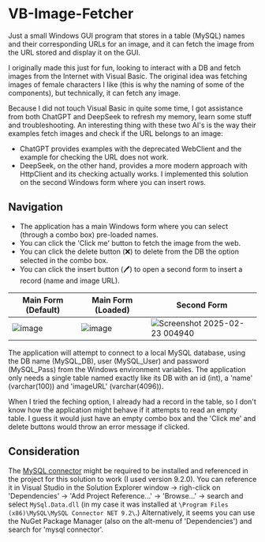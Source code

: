 # VB-Image-Fetcher

Just a small Windows GUI program that stores in a table (MySQL) names and their corresponding URLs for an image, and it can fetch the image from the URL stored and display it on the GUI.

I originally made this just for fun, looking to interact with a DB and fetch images from the Internet with Visual Basic. The original idea was fetching images of female characters I like (this is why the naming of some of the components), but technically, it can fetch any image.

Because I did not touch Visual Basic in quite some time, I got assistance from both ChatGPT and DeepSeek to refresh my memory, learn some stuff and troubleshooting. An interesting thing with these two AI's is the way their examples fetch images and check if the URL belongs to an image:
- ChatGPT provides examples with the deprecated WebClient and the example for checking the URL does not work.
- DeepSeek, on the other hand, provides a more modern approach with HttpClient and its checking actually works. I implemented this solution on the second Windows form where you can insert rows.

## Navigation

- The application has a main Windows form where you can select (through a combo box) pre-loaded names.
- You can click the 'Click me' button to fetch the image from the web.
- You can click the delete button (❌) to delete from the DB the option selected in the combo box.
- You can click the insert button (🖊️) to open a second form to insert a record (name and image URL).

| Main Form (Default) | Main Form (Loaded) | Second Form |
|---------|---------|---------|
|![image](https://github.com/user-attachments/assets/92cedcb2-5933-40b1-af84-b6d0c4ddfeca)|![image](https://github.com/user-attachments/assets/518c6c2e-cdcc-47cb-a0a5-3c400a7ec6d4)|![Screenshot 2025-02-23 004940](https://github.com/user-attachments/assets/7d0c7eb2-98e2-4b5e-80a6-dc31c3b129c7)


The application will attempt to connect to a local MySQL database, using the DB name (MySQL_DB), user (MySQL_User) and password (MySQL_Pass) from the Windows environment variables. The application only needs a single table named exactly like its DB with an id (int), a 'name' (varchar(100)) and 'imageURL' (varchar(4096)).

When I tried the feching option, I already had a record in the table, so I don't know how the application might behave if it attempts to read an empty table. I guess it would just have an empty combo box and the 'Click me' and delete buttons would throw an error message if clicked.

## Consideration

The [MySQL connector](https://dev.mysql.com/downloads/connector/net/) might be required to be installed and referenced in the project for this solution to work (I used version 9.2.0). You can reference it in Visual Studio in the Solution Explorer window -> righ-click on 'Dependencies' -> 'Add Project Reference...' -> 'Browse...' -> search and select `MySql.Data.dll` (in my case it was installed at `\Program Files (x86)\MySQL\MySQL Connector NET 9.2\`.) Alternatively, it seems you can use the NuGet Package Manager (also on the alt-menu of 'Dependencies') and search for 'mysql connector'.


 
